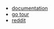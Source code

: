
* [documentation](https://golang.org/doc/)
* [go tour](https://tour.golang.org/welcome/1)
* [reddit](https://www.reddit.com/r/golang/)
